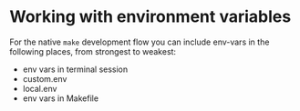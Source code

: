 # Working with environment variables

For the native `make` development flow you can include env-vars in the following places, from strongest to weakest:
- env vars in terminal session
- custom.env
- local.env
- env vars in Makefile

